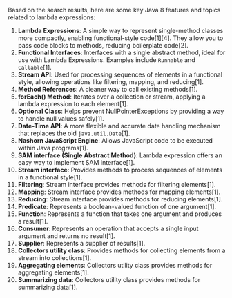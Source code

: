 Based on the search results, here are some key Java 8 features and topics related to lambda expressions:

1.  **Lambda Expressions**: A simple way to represent single-method classes more compactly, enabling functional-style code[1][4]. They allow you to pass code blocks to methods, reducing boilerplate code[2].
2.  **Functional Interfaces**: Interfaces with a single abstract method, ideal for use with Lambda Expressions. Examples include `Runnable` and `Callable`[1].
3.  **Stream API**: Used for processing sequences of elements in a functional style, allowing operations like filtering, mapping, and reducing[1].
4.  **Method References**: A cleaner way to call existing methods[1].
5.  **forEach() Method**:  Iterates over a collection or stream, applying a lambda expression to each element[1].
6.  **Optional Class**: Helps prevent NullPointerExceptions by providing a way to handle null values safely[1].
7.  **Date-Time API**:  A more flexible and accurate date handling mechanism that replaces the old `java.util.Date`[1].
8.  **Nashorn JavaScript Engine**: Allows JavaScript code to be executed within Java programs[1].
9. **SAM interface (Single Abstract Method)**: Lambda expression offers an easy way to implement SAM interface[1].
10. **Stream interface**: Provides methods to process sequences of elements in a functional style[1].
11. **Filtering**: Stream interface provides methods for filtering elements[1].
12. **Mapping**: Stream interface provides methods for mapping elements[1].
13. **Reducing**: Stream interface provides methods for reducing elements[1].
14. **Predicate**: Represents a boolean-valued function of one argument[1].
15. **Function**: Represents a function that takes one argument and produces a result[1].
16. **Consumer**: Represents an operation that accepts a single input argument and returns no result[1].
17. **Supplier**: Represents a supplier of results[1].
18. **Collectors utility class**: Provides methods for collecting elements from a stream into collections[1].
19. **Aggregating elements**: Collectors utility class provides methods for aggregating elements[1].
20. **Summarizing data**: Collectors utility class provides methods for summarizing data[1].
